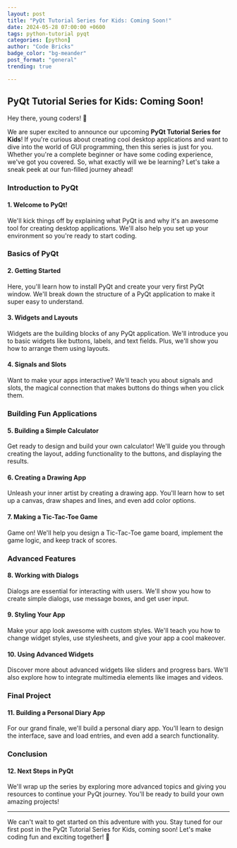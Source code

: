 ```yaml
---
layout: post
title: "PyQt Tutorial Series for Kids: Coming Soon!"
date: 2024-05-28 07:00:00 +0600
tags: python-tutorial pyqt
categories: [python]
author: "Code Bricks"
badge_color: "bg-meander"
post_format: "general"
trending: true

---
```

## PyQt Tutorial Series for Kids: Coming Soon!

Hey there, young coders! 🎉

We are super excited to announce our upcoming **PyQt Tutorial Series for Kids**! If you're curious about creating cool desktop applications and want to dive into the world of GUI programming, then this series is just for you. Whether you're a complete beginner or have some coding experience, we've got you covered. So, what exactly will we be learning? Let's take a sneak peek at our fun-filled journey ahead!

### Introduction to PyQt

#### 1. Welcome to PyQt!
We'll kick things off by explaining what PyQt is and why it's an awesome tool for creating desktop applications. We'll also help you set up your environment so you're ready to start coding.

### Basics of PyQt

#### 2. Getting Started
Here, you'll learn how to install PyQt and create your very first PyQt window. We'll break down the structure of a PyQt application to make it super easy to understand.

#### 3. Widgets and Layouts
Widgets are the building blocks of any PyQt application. We'll introduce you to basic widgets like buttons, labels, and text fields. Plus, we'll show you how to arrange them using layouts.

#### 4. Signals and Slots
Want to make your apps interactive? We'll teach you about signals and slots, the magical connection that makes buttons do things when you click them.

### Building Fun Applications

#### 5. Building a Simple Calculator
Get ready to design and build your own calculator! We'll guide you through creating the layout, adding functionality to the buttons, and displaying the results.

#### 6. Creating a Drawing App
Unleash your inner artist by creating a drawing app. You'll learn how to set up a canvas, draw shapes and lines, and even add color options.

#### 7. Making a Tic-Tac-Toe Game
Game on! We'll help you design a Tic-Tac-Toe game board, implement the game logic, and keep track of scores.

### Advanced Features

#### 8. Working with Dialogs
Dialogs are essential for interacting with users. We'll show you how to create simple dialogs, use message boxes, and get user input.

#### 9. Styling Your App
Make your app look awesome with custom styles. We'll teach you how to change widget styles, use stylesheets, and give your app a cool makeover.

#### 10. Using Advanced Widgets
Discover more about advanced widgets like sliders and progress bars. We'll also explore how to integrate multimedia elements like images and videos.

### Final Project

#### 11. Building a Personal Diary App
For our grand finale, we'll build a personal diary app. You'll learn to design the interface, save and load entries, and even add a search functionality.

### Conclusion

#### 12. Next Steps in PyQt
We'll wrap up the series by exploring more advanced topics and giving you resources to continue your PyQt journey. You'll be ready to build your own amazing projects!

---

We can't wait to get started on this adventure with you. Stay tuned for our first post in the PyQt Tutorial Series for Kids, coming soon! Let's make coding fun and exciting together! 🚀
